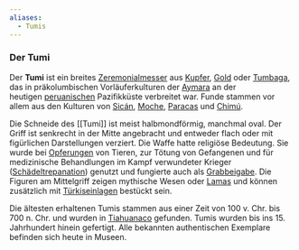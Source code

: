 ```yaml
---
aliases:
  - Tumis
---
```

### Der Tumi
Der **Tumi** ist ein breites [Zeremonialmesser](https://de.wikipedia.org/wiki/Messer "Messer") aus [Kupfer](https://de.wikipedia.org/wiki/Kupfer "Kupfer"), [Gold](https://de.wikipedia.org/wiki/Gold "Gold") oder [Tumbaga](https://de.wikipedia.org/wiki/Tumbaga "Tumbaga"), das in präkolumbischen Vorläuferkulturen der [Aymara](https://de.wikipedia.org/wiki/Aymara_(Volk) "Aymara (Volk)") an der heutigen [peruanischen](https://de.wikipedia.org/wiki/Peru "Peru") Pazifikküste verbreitet war. Funde stammen vor allem aus den Kulturen von [Sicán](https://de.wikipedia.org/wiki/Sic%C3%A1n "Sicán"), [Moche](https://de.wikipedia.org/wiki/Moche-Kultur "Moche-Kultur"), [Paracas](https://de.wikipedia.org/wiki/Paracas-Kultur "Paracas-Kultur") und [Chimú](https://de.wikipedia.org/wiki/Chim%C3%BA-Kultur "Chimú-Kultur").

Die Schneide des [[Tumi]] ist meist halbmondförmig, manchmal oval. Der Griff ist senkrecht in der Mitte angebracht und entweder flach oder mit figürlichen Darstellungen verziert. Die Waffe hatte religiöse Bedeutung. Sie wurde bei [Opferungen](https://de.wikipedia.org/wiki/Opfer_(Religion) "Opfer (Religion)") von Tieren, zur Tötung von Gefangenen und für medizinische Behandlungen im Kampf verwundeter Krieger ([Schädeltrepanation](https://de.wikipedia.org/wiki/Trepanation "Trepanation")) genutzt und fungierte auch als [Grabbeigabe](https://de.wikipedia.org/wiki/Grabbeigabe "Grabbeigabe"). Die Figuren am Mittelgriff zeigen mythische Wesen oder [Lamas](https://de.wikipedia.org/wiki/Lama_(Kamel) "Lama (Kamel)") und können zusätzlich mit [Türkiseinlagen](https://de.wikipedia.org/wiki/T%C3%BCrkis_(Mineral) "Türkis (Mineral)") bestückt sein.

Die ältesten erhaltenen Tumis stammen aus einer Zeit von 100 v. Chr. bis 700 n. Chr. und wurden in [Tiahuanaco](https://de.wikipedia.org/wiki/Tiahuanaco "Tiahuanaco") gefunden. Tumis wurden bis ins 15. Jahrhundert hinein gefertigt. Alle bekannten authentischen Exemplare befinden sich heute in Museen.